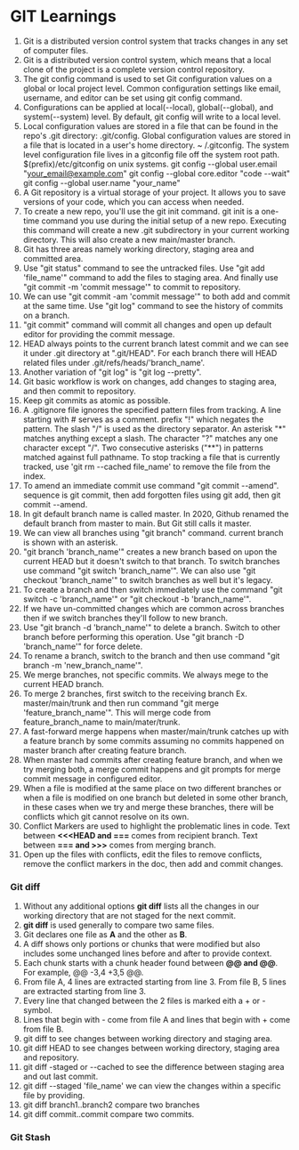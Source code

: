 # GIT Learnings

1. Git is a distributed version control system that tracks changes in any set of computer files.
2. Git is a distributed version control system, which means that a local clone of the project is a complete version control repository.
3. The git config command is used to set Git configuration values on a global or local project level. Common configuration settings like email, username, and editor can be set using git config command.
4. Configurations can be applied at local(--local), global(--global), and system(--system) level. By default, git config will write to a local level.
5. Local configuration values are stored in a file that can be found in the repo's .git directory: .git/config. Global configuration values are stored in a file that is located in a user's home directory. ~ /.gitconfig. The system level configuration file lives in a gitconfig file off the system root path. $(prefix)/etc/gitconfig on unix systems.
   git config --global user.email "your_email@example.com"
   git config --global core.editor "code --wait"
   git config --global user.name "your_name"
6. A Git repository is a virtual storage of your project. It allows you to save versions of your code, which you can access when needed.
7. To create a new repo, you'll use the git init command. git init is a one-time command you use during the initial setup of a new repo. Executing this command will create a new .git subdirectory in your current working directory. This will also create a new main/master branch.
8. Git has three areas namely working directory, staging area and committed area.
9. Use "git status" command to see the untracked files. Use "git add 'file_name'" command to add the files to staging area. And finally use "git commit -m 'commit message'" to commit to repository.
10. We can use "git commit -am 'commit message'" to both add and commit at the same time. Use "git log" command to see the history of commits on a branch.
11. "git commit" command will commit all changes and open up default editor for providing the commit message.
12. HEAD always points to the current branch latest commit and we can see it under .git directory at ".git/HEAD". For each branch there will HEAD related files under .git/refs/heads/'branch_name'.
13. Another variation of "git log" is "git log --pretty".
14. Git basic workflow is work on changes, add changes to staging area, and then commit to repository.
15. Keep git commits as atomic as possible.
16. A .gitignore file ignores the specified pattern files from tracking. A line starting with # serves as a comment. prefix "!" which negates the pattern. The slash "/" is used as the directory separator. An asterisk "*" matches anything except a slash. The character "?" matches any one character except "/". Two consecutive asterisks ("**") in patterns matched against full pathname. To stop tracking a file that is currently tracked, use 'git rm --cached file_name' to remove the file from the index.
17. To amend an immediate commit use command "git commit --amend". sequence is git commit, then add forgotten files using git add, then git commit --amend.
18. In git default branch name is called master. In 2020, Github renamed the default branch from master to main. But Git still calls it master.
19. We can view all branches using "git branch" command. current branch is shown with an asterisk.
20. "git branch 'branch_name'" creates a new branch based on upon the current HEAD but it doesn't switch to that branch. To switch branches use command "git switch 'branch_name'". We can also use "git checkout 'branch_name'" to switch branches as well but it's legacy.
21. To create a branch and then switch immediately use the command "git switch -c 'branch_name'" or "git checkout -b 'branch_name'".
22. If we have un-committed changes which are common across branches then if we switch branches they'll follow to new branch.
23. Use "git branch -d 'branch_name'" to delete a branch. Switch to other branch before performing this operation. Use "git branch -D 'branch_name'" for force delete.
24. To rename a branch, switch to the branch and then use command "git branch -m 'new_branch_name'".
25. We merge branches, not specific commits. We always mege to the current HEAD branch.
26. To merge 2 branches, first switch to the receiving branch Ex. master/main/trunk and then run command "git merge 'feature_branch_name'". This will merge code from feature_branch_name to main/mater/trunk.
27. A fast-forward merge happens when master/main/trunk catches up with a feature branch by some commits assuming no commits happened on master branch after creating feature branch.
28. When master had commits after creating feature branch, and when we try merging both, a merge commit happens and git prompts for merge commit message in configured editor.
29. When a file is modified at the same place on two different  branches or when a file is modified on one branch but deleted in some other branch, in these cases when we try and merge these branches, there will be conflicts which git cannot resolve on its own.
30. Conflict Markers are used to highlight the problematic lines in code. Text between **<<<HEAD and ===** comes from recipient branch. Text between **=== and >>>** comes from merging branch.
31. Open up the files with conflicts, edit the files to remove conflicts, remove the conflict markers in the doc, then add and commit changes.

### Git diff
1. Without any additional options **git diff** lists all the changes in our working directory that are not staged for the next commit.
2. **git diff** is used generally to compare two same files.
3. Git declares one file as **A** and the other as **B**.
4. A diff shows only portions or chunks that were modified but also includes some unchanged lines before and after to provide context.
5. Each chunk starts with a chunk header found between **@@ and @@**. For example, @@ -3,4 +3,5 @@.
6. From file A, 4 lines are extracted starting from line 3. From file B, 5 lines are extracted starting from line 3.
7. Every line that changed between the 2 files is marked eith a + or - symbol.
8. Lines that begin with - come from file A and lines that begin with + come from file B.
9. git diff to see changes between working directory and staging area.
10. git diff HEAD to see changes between working directory, staging area and repository.
11. git diff -staged or --cached to see the difference between staging area and out last commit.
12. git diff --staged 'file_name' we can view the changes within a specific file by providing.
13. git diff branch1..branch2 compare two branches
14. git diff commit..commit compare two commits.

### Git Stash
